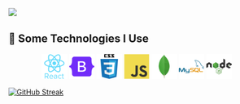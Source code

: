 <p>
  <img src="https://i.ibb.co/12WTYfR/linked-In-Banner.png"/>
</p>


<h2>🚀 Some Technologies I Use</h2>
<p align="center" bg="black">
<img src="https://raw.githubusercontent.com/devicons/devicon/master/icons/react/react-original-wordmark.svg" alt="react" width="50" height="50" />

<img src="https://raw.githubusercontent.com/devicons/devicon/master/icons/bootstrap/bootstrap-plain.svg" alt="bootstrap" width="50" height="50" />
<img src="https://raw.githubusercontent.com/devicons/devicon/master/icons/css3/css3-original-wordmark.svg" alt="css3" width="50" height="50" />

<img src="https://raw.githubusercontent.com/devicons/devicon/master/icons/javascript/javascript-original.svg" alt="javascript" width="50" height="50" />

<img src="https://raw.githubusercontent.com/devicons/devicon/master/icons/mongodb/mongodb-original.svg" alt="mongodb" width="50" height="50" />
<img src="https://raw.githubusercontent.com/devicons/devicon/master/icons/mysql/mysql-original-wordmark.svg" alt="mysql" width="50" height="50" />

<img src="https://raw.githubusercontent.com/devicons/devicon/master/icons/nodejs/nodejs-original-wordmark.svg" alt="nodejs" width="50" height="50" />


</p>
<a href="https://git.io/streak-stats"><img  src="https://streak-stats.demolab.com?user=nazmul37290&theme=dark&card_width=1000&card_height=200&fire=EB8A3E" alt="GitHub Streak" /></a>
